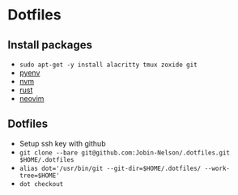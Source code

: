 # Dotfiles

## Install packages
- `sudo apt-get -y install alacritty tmux zoxide git`
- [pyenv](https://github.com/pyenv/pyenv)
- [nvm](https://github.com/nvm-sh/nvm)
- [rust](https://rustup.rs/)
- [neovim](https://github.com/neovim/neovim)

## Dotfiles
- Setup ssh key with github
- `git clone --bare git@github.com:Jobin-Nelson/.dotfiles.git $HOME/.dotfiles`
- `alias dot='/usr/bin/git --git-dir=$HOME/.dotfiles/ --work-tree=$HOME'`
- `dot checkout`

